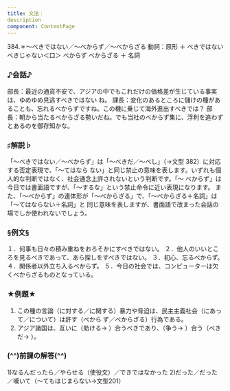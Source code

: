 ```yaml
---
title: 文法：
description
component: ContentPage
---
```



384.＊～べきではない／～べからず／～べからざる
動詞：原形 ＋ べきではない べきじゃない＜口＞ べからず べからざる ＋ 名詞
### ♪会話♪
部長：最近の通貨不安で、アジアの中でもこれだけの価格差が生じている事実は、ゆめゆめ見逃すべきではない ね。 課長：変化のあるところに儲けの種があることも、忘れるべからずですね。この機に乗じて海外進出すべきでは？ 部長：朝から当たるべからざる勢いだね。でも当社のべからず集に、浮利を追わずとあるのを御存知かな。
### ♯解説♭
「～べきではない／～べからず」は「～べきだ／～べし」（→文型 382）に対応する否定表現で、「～てはなら ない」と同じ禁止の意味を表します。いずれも個人的な判断ではなく、社会通念上許されないという判断です。「～ べからず」は今日では書面語ですが、「～するな」という禁止命令に近い表現になります。
また、「～べからず」の連体形が「～べからざる」で、「～べからざる＋名詞」は「～てはならない＋名詞」と 同じ意味を表しますが、書面語で改まった会話の場でしか使われないでしょう。
### §例文§
１．何事も日々の積み重ねをおろそかにすべきではない。
２．他人のいいところを見るべきであって、あら探しをすべきではない。
３．初心、忘るべからず。
４．関係者以外立ち入るべからず。
５．今日の社会では、コンピューターは欠くべからざるものとなっている。
### ★例題★
1) この種の言論（に対する／に関する）暴力や脅迫は、民主主義社会（にあって／について）は許す（べから
ず／べからざる）行為である。      
2) アジア諸国は、互いに（助ける→ ）合うべきであり、（争う→ ）合う（べきだ→ ）。
### (^^)前課の解答(^^)
1)なるんだったら／やらせる（使役文）／できではなかった
2)だった／だった／嘆いて（～てもはじまらない→文型201）
